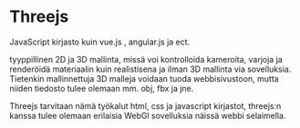 # Threejs

JavaScript kirjasto kuin vue.js , angular.js ja ect.

tyyppillinen 2D ja 3D mallinta, missä voi kontrolloida kameroita, varjoja ja renderöidä materiaalin kuin realistisena ja ilman 3D mallinta via sovelluksia. 
Tietenkin mallinnettuja 3D malleja voidaan tuoda webbisivustoon, mutta niiden tiedosto tulee olemaan mm. obj, fbx ja jne.

Threejs tarvitaan nämä työkalut html, css ja javascript kirjastot, threejs:n kanssa tulee olemaan erilaisia WebGl sovelluksia näissä webbi selaimella.
